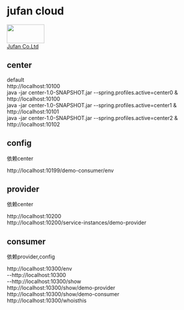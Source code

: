 jufan cloud
=====
<a href="http://www.juxiangfen.com"><img width="100" height="50" src="http://www.juxiangfen.com/prd/images/logo.png"><br>
[Jufan Co.Ltd](http://www.juxiangfen.com/)

center
----------

default
<br>
http://localhost:10100
<br>
java -jar center-1.0-SNAPSHOT.jar --spring.profiles.active=center0 &
<br>
http://localhost:10100
<br>
java -jar center-1.0-SNAPSHOT.jar --spring.profiles.active=center1 &
<br>
http://localhost:10101
<br>
java -jar center-1.0-SNAPSHOT.jar --spring.profiles.active=center2 &
<br>
http://localhost:10102
<br>

config
----------
依赖center

http://localhost:10199/demo-consumer/env
<br>

provider
----------
依赖center

http://localhost:10200
<br>
http://localhost:10200/service-instances/demo-provider
<br>

consumer
----------
依赖provider,config

http://localhost:10300/env
<br>
--http://localhost:10300
<br>
--http://localhost:10300/show
<br>
http://localhost:10300/show/demo-provider
<br>
http://localhost:10300/show/demo-consumer
<br>
http://localhost:10300/whoisthis
<br>
<br>
<br>
<br>